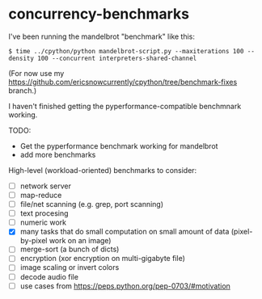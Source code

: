 # concurrency-benchmarks

I've been running the mandelbrot "benchmark" like this:

```
$ time ../cpython/python mandelbrot-script.py --maxiterations 100 --density 100 --concurrent interpreters-shared-channel
```

(For now use my https://github.com/ericsnowcurrently/cpython/tree/benchmark-fixes branch.)

I haven't finished getting the pyperformance-compatible benchmnark working.

TODO:

* Get the pyperformance benchmark working for mandelbrot
* add more benchmarks

High-level (workload-oriented) benchmarks to consider:
* [ ] network server
* [ ] map-reduce
* [ ] file/net scanning (e.g. grep, port scanning)
* [ ] text procesing
* [ ] numeric work
* [x] many tasks that do small computation on small amount of data (pixel-by-pixel work on an image)
* [ ] merge-sort (a bunch of dicts)
* [ ] encryption (xor encryption on multi-gigabyte file)
* [ ] image scaling or invert colors
* [ ] decode audio file
* [ ] use cases from https://peps.python.org/pep-0703/#motivation
